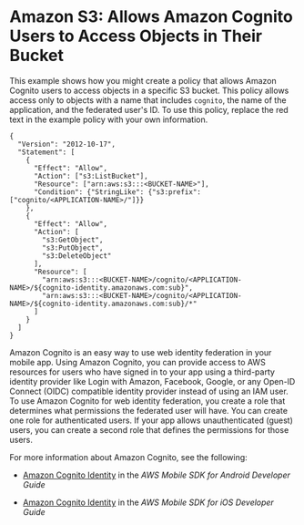 # Amazon S3: Allows Amazon Cognito Users to Access Objects in Their Bucket<a name="reference_policies_examples_s3_cognito-bucket"></a>

This example shows how you might create a policy that allows Amazon Cognito users to access objects in a specific S3 bucket\. This policy allows access only to objects with a name that includes `cognito`, the name of the application, and the federated user's ID\. To use this policy, replace the red text in the example policy with your own information\.

```
{
  "Version": "2012-10-17",
  "Statement": [
    {
      "Effect": "Allow",
      "Action": ["s3:ListBucket"],
      "Resource": ["arn:aws:s3:::<BUCKET-NAME>"],
      "Condition": {"StringLike": {"s3:prefix": ["cognito/<APPLICATION-NAME>/"]}}
    },
    {
      "Effect": "Allow",
      "Action": [
        "s3:GetObject",
        "s3:PutObject",
        "s3:DeleteObject"
      ],
      "Resource": [
        "arn:aws:s3:::<BUCKET-NAME>/cognito/<APPLICATION-NAME>/${cognito-identity.amazonaws.com:sub}",
        "arn:aws:s3:::<BUCKET-NAME>/cognito/<APPLICATION-NAME>/${cognito-identity.amazonaws.com:sub}/*"
      ]
    }
  ]
}
```

Amazon Cognito is an easy way to use web identity federation in your mobile app\. Using Amazon Cognito, you can provide access to AWS resources for users who have signed in to your app using a third\-party identity provider like Login with Amazon, Facebook, Google, or any Open\-ID Connect \(OIDC\) compatible identity provider instead of using an IAM user\. To use Amazon Cognito for web identity federation, you create a role that determines what permissions the federated user will have\. You can create one role for authenticated users\. If your app allows unauthenticated \(guest\) users, you can create a second role that defines the permissions for those users\. 

For more information about Amazon Cognito, see the following:

+ [Amazon Cognito Identity](http://docs.aws.amazon.com/mobile/sdkforandroid/developerguide/cognito-auth.html) in the *AWS Mobile SDK for Android Developer Guide*

+ [Amazon Cognito Identity](http://docs.aws.amazon.com/mobile/sdkforios/developerguide/cognito-auth.html) in the *AWS Mobile SDK for iOS Developer Guide*